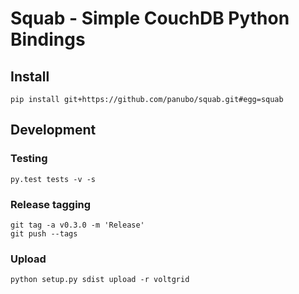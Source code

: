 # Squab - Simple CouchDB Python Bindings

## Install

    pip install git+https://github.com/panubo/squab.git#egg=squab 

## Development

### Testing

    py.test tests -v -s

### Release tagging
    git tag -a v0.3.0 -m 'Release'
    git push --tags

### Upload
    python setup.py sdist upload -r voltgrid
